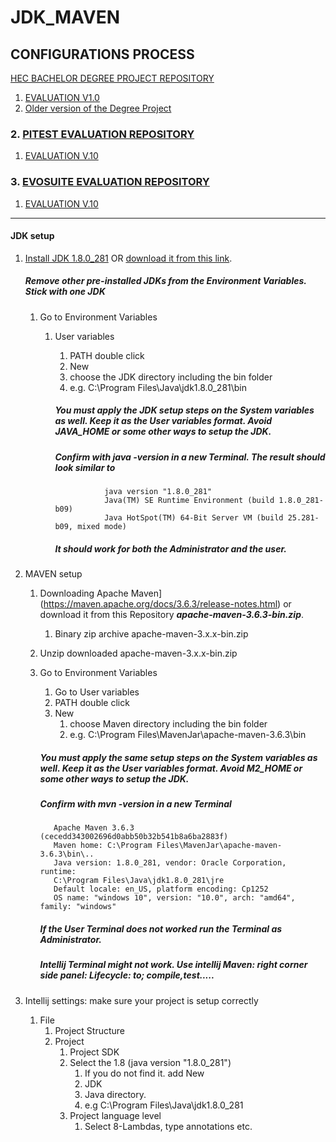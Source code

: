 # JDK_MAVEN
## CONFIGURATIONS PROCESS

[HEC BACHELOR DEGREE PROJECT REPOSITORY](https://github.com/rqkohistani/HECBachelorDegreeProject)
1. [EVALUATION V1.0](https://github.com/rqkohistani/HECBachelorDegreeProject/blob/main/EVALUATION%20V1.0.md)
1. [Older version of the Degree Project](https://github.com/rqkohistani/degreeProject)
### 2. [PITEST EVALUATION REPOSITORY](https://github.com/rqkohistani/PiTest)
1. [EVALUATION V.10](https://github.com/rqkohistani/PiTest/blob/main/PITEST%20EVALUATION%20RESULTS%20V%201.0.md)
### 3. [EVOSUITE EVALUATION REPOSITORY](https://github.com/rqkohistani/EvoSuite)
1. [EVALUATION V.10](https://github.com/rqkohistani/EvoSuite/blob/main/Evaluation%20V_1.0.md)

***

  #### JDK setup
1. [Install JDK 1.8.0_281](https://www.oracle.com/java/technologies/javase/8u281-relnotes.html) OR [download it from this link](https://1drv.ms/u/s!AmGvpLcnczUeiqRpLuU-2wAbGqAThA?e=aksvTG). 
      ##### Remove other pre-installed JDKs from the Environment Variables. Stick with one JDK 
   
    1. Go to Environment Variables
        1. User variables
           
              1. PATH double click
              1. New  
              1. choose the JDK directory including the bin folder
              1. e.g. C:\Program Files\Java\jdk1.8.0_281\bin
              ##### You must apply the JDK setup steps on the **System variables** as well. Keep it as the User variables format. Avoid JAVA_HOME or some other ways to setup the JDK.
              ##### Confirm with java -version in a new Terminal. The result should look similar to
                       
                          java version "1.8.0_281"
                          Java(TM) SE Runtime Environment (build 1.8.0_281-b09)
                          Java HotSpot(TM) 64-Bit Server VM (build 25.281-b09, mixed mode)
              ##### It should work for both the  Administrator and the user.
             
1. MAVEN setup
      1. Downloading Apache Maven](https://maven.apache.org/docs/3.6.3/release-notes.html) or download it from this Repository ***apache-maven-3.6.3-bin.zip***.
            1. Binary zip archive apache-maven-3.x.x-bin.zip 
      1. Unzip downloaded apache-maven-3.x.x-bin.zip
      1. Go to Environment Variables
            1. Go to User variables
            1. PATH double click
            1. New  
                 1. choose Maven directory including the bin folder
                 1. e.g. C:\Program Files\MavenJar\apache-maven-3.6.3\bin
                    
            ##### You must apply the same setup steps on the **System variables** as well. Keep it as the User variables format. Avoid M2_HOME or some other ways to setup the JDK.
           ##### Confirm with mvn -version in a new Terminal
                Apache Maven 3.6.3 (cecedd343002696d0abb50b32b541b8a6ba2883f)
                Maven home: C:\Program Files\MavenJar\apache-maven-3.6.3\bin\..
                Java version: 1.8.0_281, vendor: Oracle Corporation, runtime: 
                C:\Program Files\Java\jdk1.8.0_281\jre
                Default locale: en_US, platform encoding: Cp1252
                OS name: "windows 10", version: "10.0", arch: "amd64", family: "windows"
                
           ##### If the User Terminal does not worked run the Terminal as Administrator.
           ##### Intellij Terminal might not work. Use intellij Maven: right corner side panel: Lifecycle: to; compile,test.....

1. Intellij settings: make sure your project is setup correctly
    1. File
        1. Project Structure
        1. Project
            1. Project SDK
            1. Select the 1.8 (java version "1.8.0_281")
                1. If you do not find it. add New
                1. JDK
                1. Java directory. 
                1. e.g C:\Program Files\Java\jdk1.8.0_281
            1. Project language level
                1. Select 8-Lambdas, type annotations etc.
                
